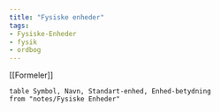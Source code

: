 ```yaml
---
title: "Fysiske enheder"
tags:
- Fysiske-Enheder
- fysik
- ordbog
---
```

[[Formeler]]
``` dataview
table Symbol, Navn, Standart-enhed, Enhed-betydning
from "notes/Fysiske Enheder" 
```
